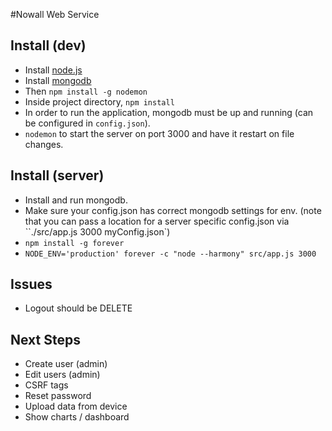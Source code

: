 #Nowall Web Service

## Install (dev)
* Install [node.js](http://nodejs.org)
* Install [mongodb](http://mongodb.org)
* Then `npm install -g nodemon`
* Inside project directory, `npm install`
* In order to run the application, mongodb must be up and running (can be configured in `config.json`).
* `nodemon` to start the server on port 3000 and have it restart on file changes.

## Install (server)
* Install and run mongodb.
* Make sure your config.json has correct mongodb settings for env. (note that you can pass a location for a server specific config.json via ``./src/app.js 3000 myConfig.json`)
* `npm install -g forever`
* `NODE_ENV='production' forever -c "node --harmony" src/app.js 3000`

## Issues
* Logout should be DELETE

## Next Steps
* Create user (admin)
* Edit users (admin)
* CSRF tags
* Reset password
* Upload data from device
* Show charts / dashboard
